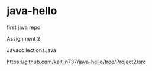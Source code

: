 # java-hello
first java repo


Assignment 2

Javacollections.java

https://github.com/kaitlin737/java-hello/tree/Project2/src
